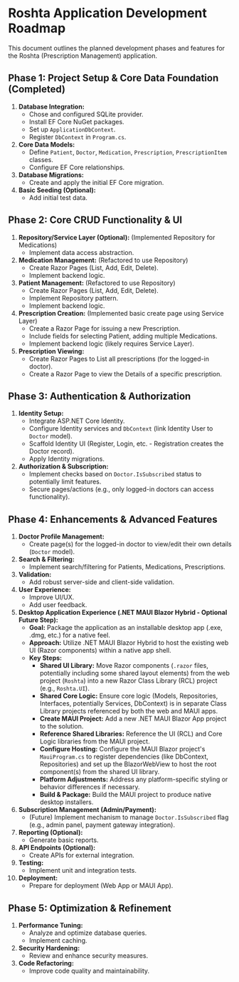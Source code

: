 # Roshta Application Development Roadmap

This document outlines the planned development phases and features for the Roshta (Prescription Management) application.

## Phase 1: Project Setup & Core Data Foundation (Completed)

1.  **Database Integration:**
    *   Chose and configured SQLite provider.
    *   Install EF Core NuGet packages.
    *   Set up `ApplicationDbContext`.
    *   Register `DbContext` in `Program.cs`.
2.  **Core Data Models:**
    *   Define `Patient`, `Doctor`, `Medication`, `Prescription`, `PrescriptionItem` classes.
    *   Configure EF Core relationships.
3.  **Database Migrations:**
    *   Create and apply the initial EF Core migration.
4.  **Basic Seeding (Optional):**
    *   Add initial test data.

## Phase 2: Core CRUD Functionality & UI

1.  **Repository/Service Layer (Optional):** (Implemented Repository for Medications)
    *   Implement data access abstraction.
2.  **Medication Management:** (Refactored to use Repository)
    *   Create Razor Pages (List, Add, Edit, Delete).
    *   Implement backend logic.
3.  **Patient Management:** (Refactored to use Repository)
    *   Create Razor Pages (List, Add, Edit, Delete).
    *   Implement Repository pattern.
    *   Implement backend logic.
4.  **Prescription Creation:** (Implemented basic create page using Service Layer)
    *   Create a Razor Page for issuing a new Prescription.
    *   Include fields for selecting Patient, adding multiple Medications.
    *   Implement backend logic (likely requires Service Layer).
5.  **Prescription Viewing:**
    *   Create Razor Pages to List all prescriptions (for the logged-in doctor).
    *   Create a Razor Page to view the Details of a specific prescription.

## Phase 3: Authentication & Authorization

1.  **Identity Setup:**
    *   Integrate ASP.NET Core Identity.
    *   Configure Identity services and `DbContext` (link Identity User to `Doctor` model).
    *   Scaffold Identity UI (Register, Login, etc. - Registration creates the Doctor record).
    *   Apply Identity migrations.
2.  **Authorization & Subscription:**
    *   Implement checks based on `Doctor.IsSubscribed` status to potentially limit features.
    *   Secure pages/actions (e.g., only logged-in doctors can access functionality).

## Phase 4: Enhancements & Advanced Features

1.  **Doctor Profile Management:**
    *   Create page(s) for the logged-in doctor to view/edit their own details (`Doctor` model).
2.  **Search & Filtering:**
    *   Implement search/filtering for Patients, Medications, Prescriptions.
3.  **Validation:**
    *   Add robust server-side and client-side validation.
4.  **User Experience:**
    *   Improve UI/UX.
    *   Add user feedback.
5.  **Desktop Application Experience (.NET MAUI Blazor Hybrid - Optional Future Step):**
    *   **Goal:** Package the application as an installable desktop app (.exe, .dmg, etc.) for a native feel.
    *   **Approach:** Utilize .NET MAUI Blazor Hybrid to host the existing web UI (Razor components) within a native app shell.
    *   **Key Steps:**
        *   **Shared UI Library:** Move Razor components (`.razor` files, potentially including some shared layout elements) from the web project (`Roshta`) into a new Razor Class Library (RCL) project (e.g., `Roshta.UI`).
        *   **Shared Core Logic:** Ensure core logic (Models, Repositories, Interfaces, potentially Services, DbContext) is in separate Class Library projects referenced by both the web and MAUI apps.
        *   **Create MAUI Project:** Add a new .NET MAUI Blazor App project to the solution.
        *   **Reference Shared Libraries:** Reference the UI (RCL) and Core Logic libraries from the MAUI project.
        *   **Configure Hosting:** Configure the MAUI Blazor project's `MauiProgram.cs` to register dependencies (like DbContext, Repositories) and set up the BlazorWebView to host the root component(s) from the shared UI library.
        *   **Platform Adjustments:** Address any platform-specific styling or behavior differences if necessary.
        *   **Build & Package:** Build the MAUI project to produce native desktop installers.
6.  **Subscription Management (Admin/Payment):**
    *   (Future) Implement mechanism to manage `Doctor.IsSubscribed` flag (e.g., admin panel, payment gateway integration).
7.  **Reporting (Optional):**
    *   Generate basic reports.
8.  **API Endpoints (Optional):**
    *   Create APIs for external integration.
9.  **Testing:**
    *   Implement unit and integration tests.
10. **Deployment:**
    *   Prepare for deployment (Web App or MAUI App).

## Phase 5: Optimization & Refinement

1.  **Performance Tuning:**
    *   Analyze and optimize database queries.
    *   Implement caching.
2.  **Security Hardening:**
    *   Review and enhance security measures.
3.  **Code Refactoring:**
    *   Improve code quality and maintainability. 